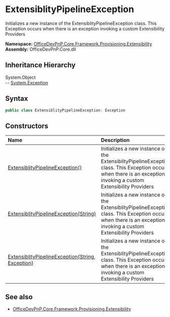 # ExtensiblityPipelineException
Initializes a new instance of the ExtensiblityPipelineException class. This Exception occurs when there 
            is an exception invoking a custom Extensibility Providers  

**Namespace:** [OfficeDevPnP.Core.Framework.Provisioning.Extensibility](OfficeDevPnP.Core.Framework.Provisioning.Extensibility.md)  
**Assembly:** OfficeDevPnP.Core.dll  
## Inheritance Hierarchy
System.Object  
--  [System.Exception](System.Exception.md)
## Syntax
```C#
public class ExtensiblityPipelineException: Exception
```
## Constructors
|**Name**|**Description**|
|:-----|:-----|
| [ExtensiblityPipelineException()](OfficeDevPnP.Core.Framework.Provisioning.Extensibility.ExtensiblityPipelineException.ctor1.md) |  Initializes a new instance of the ExtensiblityPipelineException class. This Exception occurs when there is an exception invoking a custom Extensibility Providers 
| [ExtensiblityPipelineException(String)](OfficeDevPnP.Core.Framework.Provisioning.Extensibility.ExtensiblityPipelineException.ctor2.md) |  Initializes a new instance of the ExtensiblityPipelineException class. This Exception occurs when there is an exception invoking a custom Extensibility Providers 
| [ExtensiblityPipelineException(String, Exception)](OfficeDevPnP.Core.Framework.Provisioning.Extensibility.ExtensiblityPipelineException.ctor3.md) |  Initializes a new instance of the ExtensiblityPipelineException class. This Exception occurs when there is an exception invoking a custom Extensibility Providers 
## See also
- [OfficeDevPnP.Core.Framework.Provisioning.Extensibility](OfficeDevPnP.Core.Framework.Provisioning.Extensibility.md)
